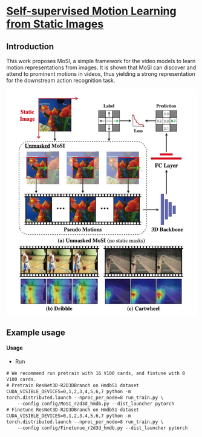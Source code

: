 # [Self-supervised Motion Learning from Static Images](https://openaccess.thecvf.com/content/CVPR2021/papers/Huang_Self-Supervised_Motion_Learning_From_Static_Images_CVPR_2021_paper.pdf)

## Introduction

This work proposes MoSI, a simple framework for the video models to learn motion representations from images. It is
shown that MoSI can discover and attend to prominent motions in videos, thus yielding a strong representation for the
downstream action recognition task.

![流程](papers/CVPR2021-MOSI/resources/procedure.jpg)

## Example usage

#### Usage

* Run

```
# We recommend run pretrain with 16 V100 cards, and fintune with 8 V100 cards.
# Pretrain ResNet3D-R2D3DBranch on Hmdb51 dataset
CUDA_VISIBLE_DEVICES=0,1,2,3,4,5,6,7 python -m torch.distributed.launch --nproc_per_node=8 run_train.py \
    --config config/MoSI_r2d3d_hmdb.py --dist_launcher pytorch
# Finetune ResNet3D-R2D3DBranch on Hmdb51 dataset
CUDA_VISIBLE_DEVICES=0,1,2,3,4,5,6,7 python -m torch.distributed.launch --nproc_per_node=8 run_train.py \
    --config config/Finetunue_r2d3d_hmdb.py --dist_launcher pytorch
```
